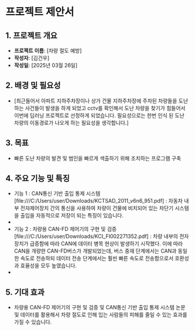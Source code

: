 # 프로젝트 제안서

## 1. 프로젝트 개요
- **프로젝트 이름**: [차량 절도 예방]
- **작성자**: [김건우]
- **작성일**: [2025년 03월 26일]

## 2. 배경 및 필요성
- [최근들어서 아파트 지하주차장이나 상가 건물 지하주차장에 주차된 차량들을 도난하는 사건들이 발생을 하게 되었고 cctv를 확인해서 도난 차량을 찾기가 힘들어서 이번에 딥러닝 프로젝트로 선정하게 되었습니다. 필요성으로는 한번 인식 된 도난 차량의 이동경로가 나오게 하는 필요성을 생각합니다.]

## 3. 목표
- 빠른 도난 차량의 발견 및 범인을 빠르게 색출하기 위해 조치하는 프로그램 구축

## 4. 주요 기능 및 특징
- 기능 1 : CAN통신 기반 출입 통제 시스템 [file:///C:/Users/user/Downloads/KCTSAD_2011_v6n6_951.pdf] : 자동차 내부 전자제어장치 간의 통신을 사용하여 차량이 건물에 비치되어 있는 차단기 시스템을 출입을 자동적으로 저장이 되는 특징이 있습니다.
- 
- 기능 2 : 차량용 CAN-FD 제어기의 구현 및 검증 [file:///C:/Users/user/Downloads/KCI_FI002271352.pdf] : 차량 내부의 전자 장치가 급증함에 따라 CAN에 데이터 병목 현상이 발생하기 시작했다. 이에 따라 CAN을 개량한 CAN-FD버스가 개발되었는데, 버스 중재 단계에서는 CAN과 동일한 속도로 전송하되 데이터 전송 단계에서는 훨씬 빠른 속도로 전송함으로서 호환성과 효율성을 모두 높였습니다. 
- 
## 5. 기대 효과
- 차량용 CAN-FD 제어기의 구현 및 검증 및 CAN통신 기반 출입 통제 시스템 논문 및 데이터를 활용해서 차량 절도로 인해 입는 사람들의 피해를 줄일 수 있는 효과를 가질 수 있습니다. 
